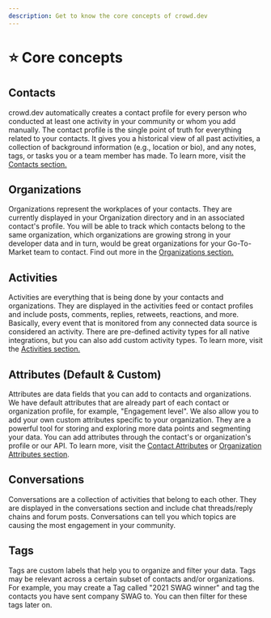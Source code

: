 ```yaml
---
description: Get to know the core concepts of crowd.dev
---
```


# ⭐ Core concepts

## Contacts

crowd.dev automatically creates a contact profile for every person who conducted at least one activity in your community or whom you add manually. The contact profile is the single point of truth for everything related to your contacts. It gives you a historical view of all past activities, a collection of background information (e.g., location or bio), and any notes, tags, or tasks you or a team member has made. To learn more, visit the [Contacts section.](../guides/contacts/)

## Organizations

Organizations represent the workplaces of your contacts. They are currently displayed in your Organization directory and in an associated contact's profile. You will be able to track which contacts belong to the same organization, which organizations are growing strong in your developer data and in turn, would be great organizations for your Go-To-Market team to contact. Find out more in the [Organizations section.](../guides/organizations/)

## Activities

Activities are everything that is being done by your contacts and organizations. They are displayed in the activities feed or contact profiles and include posts, comments, replies, retweets, reactions, and more. Basically, every event that is monitored from any connected data source is considered an activity. There are pre-defined activity types for all native integrations, but you can also add custom activity types. To learn more, visit the [Activities section.](../guides/activities/)

## Attributes (Default & Custom)

Attributes are data fields that you can add to contacts and organizations. We have default attributes that are already part of each contact or organization profile, for example, "Engagement level". We also allow you to add your own custom attributes specific to your organization. They are a powerful tool for storing and exploring more data points and segmenting your data. You can add attributes through the contact's or organization's profile or our API. To learn more, visit the [Contact Attributes](../guides/contacts/contact-attributes-and-identities.md) or [Organization Attributes section](../guides/organizations/organization-attributes-and-identities.md).&#x20;

## Conversations

Conversations are a collection of activities that belong to each other. They are displayed in the conversations section and include chat threads/reply chains and forum posts. Conversations can tell you which topics are causing the most engagement in your community.&#x20;

## Tags

Tags are custom labels that help you to organize and filter your data. Tags may be relevant across a certain subset of contacts and/or organizations. For example, you may create a Tag called "2021 SWAG winner" and tag the contacts you have sent company SWAG to. You can then filter for these tags later on.&#x20;


